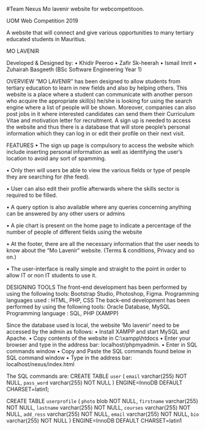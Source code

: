 #Team Nexus
Mo lavenir website for webcompetitoon.

UOM Web Competition 2019


A website that will connect and give various opportunities to many tertiary educated students in Mauritius.



 
MO LAVENIR





Developed & Designed by:
•	Khidir Peeroo
•	Zafir Sk-heerah
•	Ismail Imrit
•	Zuhairah Basgeeth
(BSc Software Engineering Year 1)





OVERVIEW
“MO LAVENIR” has been designed to allow students from tertiary education to learn in new fields and also by helping others. This website is a place where a student can communicate with another person who acquire the appropriate skill(s) he/she is looking for using the search engine where a list of people will be shown.
Moreover, companies can also post jobs in it where interested candidates can send them their Curriculum Vitae and motivation letter for recruitment.
A sign up is needed to access the website and thus there is a database that will store people’s personal information which they can log in or edit their profile on their next visit.

FEATURES
•	The sign up page is compulsory to access the website which include inserting personal information as well as identifying the user’s location to avoid any sort of spamming.

•	Only then will users be able to view the various fields or type of people they are searching for (the feed).

•	User can also edit their profile afterwards where the skills sector is required to be filled.

•	A query option is also available where any queries concerning anything can be answered by any other users or admins

•	A pie chart is present on the home page to indicate a percentage of the number of people of different fields using the website 

•	At the footer, there are all the necessary information that the user needs to know about the “Mo Lavenir“ website. (Terms & conditions, Privacy and so on.)

•	The user-interface is really simple and straight to the point in order to allow IT or non IT students to use it.

DESIGNING TOOLS
The front-end development has been performed by using the following tools:
Bootstrap Studio, Photoshop, Figma.
Programming languages used : HTML, PHP, CSS
The back-end development has been performed by using the following tools:
Oracle Database, MySQL
Programming language : SQL, PHP (XAMPP)


Since the database used is local, the website ‘Mo lavenir’ need to be accessed by the admin as follows: 
•	Install XAMPP and start MySQL and Apache.
•	Copy contents of the website in C:\xampp\htdocs
•	Enter your browser and type in the address bar: localhost/phpmyadmin.
•	Enter in SQL commands window
•	Copy and Paste the SQL commands found below in SQL command window
•	Type in the address bar: localhost/nexus/index.html

The SQL commands are:
CREATE TABLE `user` (
 `email` varchar(255) NOT NULL,
 `pass_word` varchar(255) NOT NULL
) ENGINE=InnoDB DEFAULT CHARSET=latin1;

CREATE TABLE `userprofile` (
 `photo` blob NOT NULL,
 `firstname` varchar(255) NOT NULL,
 `lastname` varchar(255) NOT NULL,
 `courses` varchar(255) NOT NULL,
 `add_ress` varchar(255) NOT NULL,
 `email` varchar(255) NOT NULL,
 `bio` varchar(255) NOT NULL
) ENGINE=InnoDB DEFAULT CHARSET=latin1
